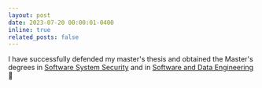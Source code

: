 ```yaml
---
layout: post
date: 2023-07-20 00:00:01-0400
inline: true
related_posts: false
---
```


I have successfully defended my master's thesis and obtained the Master's degrees in [Software System Security](https://www2.dipbioter.unimol.it/sicurezza-dei-sistemi-software/) and in [Software and Data Engineering](https://www.usi.ch/en/education/master/software-and-data-engineering) :tada:
